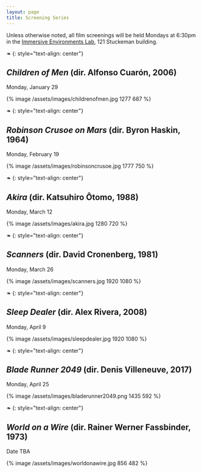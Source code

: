 ```yaml
---
layout: page
title: Screening Series
---
```


Unless otherwise noted, all film screenings will be held Mondays at 6:30pm in the [Immersive Environments Lab](https://stuckeman.psu.edu/stuckeman/facilities/iel), 121 Stuckeman building.

❧
{: style="text-align: center"}

## *Children of Men* (dir. Alfonso Cuarón, 2006)

Monday, January 29

{% image /assets/images/childrenofmen.jpg 1277 687 %}

❧
{: style="text-align: center"}

## *Robinson Crusoe on Mars* (dir. Byron Haskin, 1964)

Monday, February 19

{% image /assets/images/robinsoncrusoe.jpg 1777 750 %}

❧
{: style="text-align: center"}

## *Akira* (dir. Katsuhiro Ôtomo, 1988)

Monday, March 12

{% image /assets/images/akira.jpg 1280 720 %}

❧
{: style="text-align: center"}

## *Scanners* (dir. David Cronenberg, 1981)

Monday, March 26

{% image /assets/images/scanners.jpg 1920 1080 %}

❧
{: style="text-align: center"}

## *Sleep Dealer* (dir. Alex Rivera, 2008)

Monday, April 9

{% image /assets/images/sleepdealer.jpg 1920 1080 %}

❧
{: style="text-align: center"}

## *Blade Runner 2049* (dir. Denis Villeneuve, 2017)

Monday, April 25

{% image /assets/images/bladerunner2049.png 1435 592 %}

❧
{: style="text-align: center"}

## *World on a Wire* (dir. Rainer Werner Fassbinder, 1973)

Date TBA

{% image /assets/images/worldonawire.jpg 856 482 %}
